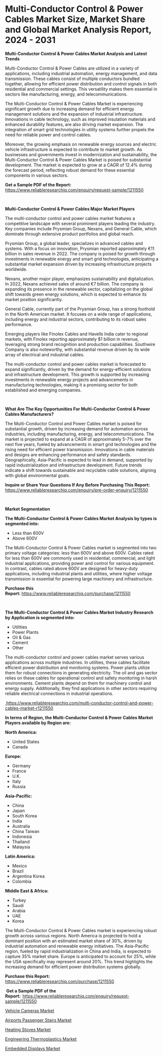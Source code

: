 <p><h1>Multi-Conductor Control & Power Cables Market Size, Market Share and Global Market Analysis Report, 2024 - 2031</h1></p><p><strong>Multi-Conductor Control & Power Cables Market Analysis and Latest Trends</strong></p>
<p><p>Multi-Conductor Control & Power Cables are utilized in a variety of applications, including industrial automation, energy management, and data transmission. These cables consist of multiple conductors bundled together, allowing for efficient power distribution and control signals in both residential and commercial settings. This versatility makes them essential in sectors like manufacturing, energy, and telecommunications.</p><p>The Multi-Conductor Control & Power Cables Market is experiencing significant growth due to increasing demand for efficient energy management solutions and the expansion of industrial infrastructure. Innovations in cable technology, such as improved insulation materials and enhanced durability features, are also driving market expansion. The integration of smart grid technologies in utility systems further propels the need for reliable power and control cables.</p><p>Moreover, the growing emphasis on renewable energy sources and electric vehicle infrastructure is expected to contribute to market growth. As businesses and governments invest in modernization and sustainability, the Multi-Conductor Control & Power Cables Market is poised for substantial development. The market is expected to grow at a CAGR of 12.4% during the forecast period, reflecting robust demand for these essential components in various sectors.</p></p>
<p><strong>Get a Sample PDF of the Report:&nbsp;</strong> <a href="https://www.reliableresearchiq.com/enquiry/request-sample/1211550?utm_campaign=100&utm_medium=2&utm_source=Github&utm_content=ia&utm_term=17122024&utm_id=multi-conductor-control-power-cables">https://www.reliableresearchiq.com/enquiry/request-sample/1211550</a></p>
<p>&nbsp;</p>
<p><strong>Multi-Conductor Control & Power Cables Major Market Players</strong></p>
<p><p>The multi-conductor control and power cables market features a competitive landscape with several prominent players leading the industry. Key companies include Prysmian Group, Nexans, and General Cable, which dominate through extensive product portfolios and global reach.</p><p>Prysmian Group, a global leader, specializes in advanced cables and systems. With a focus on innovation, Prysmian reported approximately €11 billion in sales revenue in 2022. The company is poised for growth through investments in renewable energy and smart grid technologies, anticipating a substantial market expansion driven by increasing infrastructure projects worldwide.</p><p>Nexans, another major player, emphasizes sustainability and digitalization. In 2022, Nexans achieved sales of around €7 billion. The company is expanding its presence in the renewable sector, capitalizing on the global shift towards green energy solutions, which is expected to enhance its market position significantly.</p><p>General Cable, currently part of the Prysmian Group, has a strong foothold in the North American market. It focuses on a wide range of applications, including energy and industrial sectors, contributing to its robust sales performance.</p><p>Emerging players like Finolex Cables and Havells India cater to regional markets, with Finolex reporting approximately $1 billion in revenue, leveraging strong brand recognition and production capabilities. Southwire Company is also noteworthy, with substantial revenue driven by its wide array of electrical and industrial cables.</p><p>The multi-conductor control and power cables market is forecasted to expand significantly, driven by the demand for energy-efficient solutions and infrastructure development. This growth is supported by increasing investments in renewable energy projects and advancements in manufacturing technologies, making it a promising sector for both established and emerging companies.</p></p>
<p>&nbsp;</p>
<p><strong>What Are The Key Opportunities For Multi-Conductor Control & Power Cables Manufacturers?</strong></p>
<p><p>The Multi-Conductor Control and Power Cables market is poised for substantial growth, driven by increasing demand for automation across industries, including manufacturing, energy, and telecommunications. The market is projected to expand at a CAGR of approximately 5-7% over the next five years, fueled by advancements in smart grid technologies and the rising need for efficient power transmission. Innovations in cable materials and designs are enhancing performance and safety standards. Geographically, Asia-Pacific is expected to lead in demand, supported by rapid industrialization and infrastructure development. Future trends indicate a shift towards sustainable and recyclable cable solutions, aligning with global environmental goals.</p></p>
<p><strong>Inquire or Share Your Questions If Any Before Purchasing This Report:</strong> <a href="https://www.reliableresearchiq.com/enquiry/pre-order-enquiry/1211550?utm_campaign=100&utm_medium=2&utm_source=Github&utm_content=ia&utm_term=17122024&utm_id=multi-conductor-control-power-cables">https://www.reliableresearchiq.com/enquiry/pre-order-enquiry/1211550</a></p>
<p>&nbsp;</p>
<p><strong>Market Segmentation</strong></p>
<p><strong>The Multi-Conductor Control & Power Cables Market Analysis by types is segmented into:</strong></p>
<p><ul><li>Less than 600V</li><li>Above 600V</li></ul></p>
<p><p>The Multi-Conductor Control & Power Cables market is segmented into two primary voltage categories: less than 600V and above 600V. Cables rated for less than 600V are commonly used in residential, commercial, and light industrial applications, providing power and control for various equipment. In contrast, cables rated above 600V are designed for heavy-duty applications, including industrial plants and utilities, where higher voltage transmission is essential for powering large machinery and infrastructure.</p></p>
<p><strong>Purchase this Report:&nbsp;</strong><a href="https://www.reliableresearchiq.com/purchase/1211550?utm_campaign=100&utm_medium=2&utm_source=Github&utm_content=ia&utm_term=17122024&utm_id=multi-conductor-control-power-cables">https://www.reliableresearchiq.com/purchase/1211550</a></p>
<p>&nbsp;</p>
<p><strong>The Multi-Conductor Control & Power Cables Market Industry Research by Application is segmented into:</strong></p>
<p><ul><li>Utilities</li><li>Power Plants</li><li>Oil & Gas</li><li>Cement</li><li>Other</li></ul></p>
<p><p>The multi-conductor control and power cables market serves various applications across multiple industries. In utilities, these cables facilitate efficient power distribution and monitoring systems. Power plants utilize them for robust connections in generating electricity. The oil and gas sector relies on these cables for operational control and safety monitoring in harsh environments. Cement plants depend on them for machinery control and energy supply. Additionally, they find applications in other sectors requiring reliable electrical connections in industrial operations.</p></p>
<p><a href="https://www.reliableresearchiq.com/multi-conductor-control-and-power-cables-market-r1211550?utm_campaign=100&utm_medium=2&utm_source=Github&utm_content=ia&utm_term=17122024&utm_id=multi-conductor-control-power-cables">&nbsp;https://www.reliableresearchiq.com/multi-conductor-control-and-power-cables-market-r1211550</a></p>
<p><strong>In terms of Region, the Multi-Conductor Control & Power Cables Market Players available by Region are:</strong></p>
<p>
    <p> <strong> North America: </strong>
        <ul>
            <li>United States</li>
            <li>Canada</li>
        </ul>
        </p> 
    <p> <strong> Europe: </strong>
        <ul>
            <li>Germany</li>
            <li>France</li>
            <li>U.K.</li>
            <li>Italy</li>
            <li>Russia</li>
        </ul>
        </p> 
    <p> <strong> Asia-Pacific: </strong>
        <ul>
            <li>China</li>
            <li>Japan</li>
            <li>South Korea</li>
            <li>India</li>
            <li>Australia</li>
            <li>China Taiwan</li>
            <li>Indonesia</li>
            <li>Thailand</li>
            <li>Malaysia</li>
        </ul>
        </p> 
    <p> <strong> Latin America: </strong>
        <ul>
            <li>Mexico</li>
            <li>Brazil</li>
            <li>Argentina Korea</li>
            <li>Colombia</li>
        </ul>
        </p> 
    <p> <strong> Middle East & Africa: </strong>
        <ul>
            <li>Turkey</li>
            <li>Saudi</li>
            <li>Arabia</li>
            <li>UAE</li>
            <li>Korea</li>
        </ul>
    </p>
    </p>
<p><p>The Multi-Conductor Control & Power Cables market is experiencing robust growth across various regions. North America is projected to hold a dominant position with an estimated market share of 30%, driven by industrial automation and renewable energy initiatives. The Asia-Pacific region, fueled by rapid industrialization in China and India, is expected to capture 35% market share. Europe is anticipated to account for 25%, while the USA specifically may represent around 20%. This trend highlights the increasing demand for efficient power distribution systems globally.</p></p>
<p><strong>Purchase this Report: </strong><a href="https://www.reliableresearchiq.com/purchase/1211550?utm_campaign=100&utm_medium=2&utm_source=Github&utm_content=ia&utm_term=17122024&utm_id=multi-conductor-control-power-cables">https://www.reliableresearchiq.com/purchase/1211550</a></p>
<p>&nbsp;<strong>Get a Sample PDF of the Report:&nbsp;&nbsp;</strong><a href="https://www.reliableresearchiq.com/enquiry/request-sample/1211550?utm_campaign=100&utm_medium=2&utm_source=Github&utm_content=ia&utm_term=17122024&utm_id=multi-conductor-control-power-cables">https://www.reliableresearchiq.com/enquiry/request-sample/1211550</a></p>
<p><strong></strong></p>
<p><p><a href="https://www.linkedin.com/pulse/top-reasons-behind-vehicle-cameras-market-growth-148-ragre?utm_campaign=100&utm_medium=2&utm_source=Github&utm_content=ia&utm_term=17122024&utm_id=multi-conductor-control-power-cables">Vehicle Cameras Market</a></p><p><a href="https://github.com/stephaniwo144/Market-Research-Report-List-1/blob/main/airports-passenger-stairs-market.md?utm_campaign=100&utm_medium=2&utm_source=Github&utm_content=ia&utm_term=17122024&utm_id=multi-conductor-control-power-cables">Airports Passenger Stairs Market</a></p><p><a href="https://www.linkedin.com/pulse/heating-stoves-market-research-report-projected-growth-trajectory-itxuf?utm_campaign=100&utm_medium=2&utm_source=Github&utm_content=ia&utm_term=17122024&utm_id=multi-conductor-control-power-cables">Heating Stoves Market</a></p><p><a href="https://www.linkedin.com/pulse/global-perspectives-engineering-thermoplastics-market-trends-t3eff?utm_campaign=100&utm_medium=2&utm_source=Github&utm_content=ia&utm_term=17122024&utm_id=multi-conductor-control-power-cables">Engineering Thermoplastics Market</a></p><p><a href="https://www.linkedin.com/pulse/c-glance-reports-anmec?utm_campaign=100&utm_medium=2&utm_source=Github&utm_content=ia&utm_term=17122024&utm_id=multi-conductor-control-power-cables">Embedded Displays Market</a></p></p>